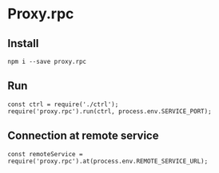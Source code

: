 # Proxy.rpc

## Install

```$xslt
npm i --save proxy.rpc 
```

## Run

```
const ctrl = require('./ctrl');
require('proxy.rpc').run(ctrl, process.env.SERVICE_PORT);
```

## Connection at remote service

```
const remoteService = require('proxy.rpc').at(process.env.REMOTE_SERVICE_URL);
``` 
